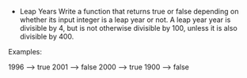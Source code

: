 - Leap Years Write a function that returns true or false depending on whether its input integer is a leap year or not. A leap year year is divisible by 4, but is not otherwise divisible by 100, unless it is also divisible by 400.

Examples:

1996 --> true 
2001 --> false 
2000 --> true 
1900 --> false